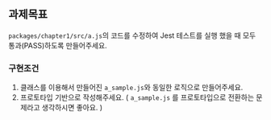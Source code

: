 ## 과제목표


`packages/chapter1/src/a.js`의 코드를 수정하여 Jest 테스트를 실행 했을 때 모두 통과(PASS)하도록 만들어주세요.

### 구현조건

1. 클래스를 이용해서 만들어진 `a_sample.js`와 동일한 로직으로 만들어주세요.
2. 프로토타입 기반으로 작성해주세요.
( `a_sample.js` 를 프로토타입으로 전환하는 문제라고 생각하시면 좋아요. )